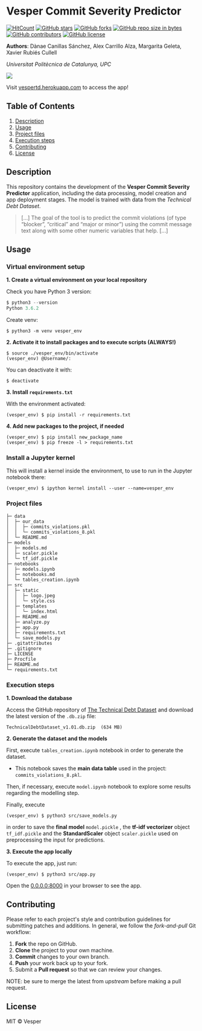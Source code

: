 # Vesper Commit Severity Predictor

[![HitCount](http://hits.dwyl.io/margaritageleta/vesper-tech-debt.svg)](http://hits.dwyl.io/margaritageleta/vesper-tech-debt)  [![GitHub stars](https://img.shields.io/github/stars/margaritageleta/vesper-tech-debt.svg)](https://GitHub.com/margaritageleta/vesper-tech-debt/stargazers/)  [![GitHub forks](https://img.shields.io/github/forks/margaritageleta/vesper-tech-debt.svg)](https://GitHub.com/margaritageleta/vesper-tech-debt/network/)  [![GitHub repo size in bytes](https://img.shields.io/github/repo-size/margaritageleta/vesper-tech-debt.svg)](https://github.com/margaritageleta/vesper-tech-debt)  [![GitHub contributors](https://img.shields.io/github/contributors/margaritageleta/vesper-tech-debt.svg)](https://GitHub.com/margaritageleta/vesper-tech-debt/graphs/contributors/)  [![GitHub license](https://img.shields.io/github/license/margaritageleta/vesper-tech-debt.svg)](https://github.com/margaritageleta/vesper-tech-debt/blob/master/LICENSE)



**Authors**: Dànae Canillas Sánchez, Alex Carrillo Alza, Margarita Geleta, Xavier Rubiés Cullell

*Universitat Politècnica de Catalunya, UPC*

![](https://i.imgur.com/aKAerNT.png)

Visit [vespertd.herokuapp.com](https://vespertd.herokuapp.com/) to access the app!



## Table of Contents

1. [Description](#description)
2. [Usage](#usage)
3. [Project files](#Project-files)
4. [Execution steps](#Execution-steps)
5. [Contributing](#Contributing)
6. [License](#License)



## Description

This repository contains the development of the **Vesper Commit Severity Predictor** application, including the data processing, model creation and app deployment stages. The model is trained with data from the *Technical Debt Dataset*.

> […] The goal of the tool is to predict the commit violations (of type “blocker”, “critical” and “major or minor”) using the commit message text along with some other numeric variables that help. [...]



## Usage

### Virtual environment setup

**1. Create a virtual environment on your local repository**

Check you have Python 3 version:

```py
$ python3 --version
Python 3.6.2
```

Create venv:

```
$ python3 -m venv vesper_env
```



**2. Activate it to install packages and to execute scripts (ALWAYS!)**

```
$ source ./vesper_env/bin/activate
(vesper_env) @Username/:
```

You can deactivate it with:

```
$ deactivate
```



**3. Install `requirements.txt`**

With the environment activated:

```
(vesper_env) $ pip install -r requirements.txt 
```



**4. Add new packages to the project, if needed**

```
(vesper_env) $ pip install new_package_name
(vesper_env) $ pip freeze -l > requirements.txt 
```

### Install a Jupyter kernel

This will install a kernel inside the environment, to use to run in the Jupyter notebook there:

```
(vesper_env) $ ipython kernel install --user --name=vesper_env
```



### Project files

```
├─ data
│  ├─ our_data
│  │  ├─ commits_violations.pkl
│  │  └─ commits_violations_8.pkl
│  └─ README.md
├─ models
│  ├─ models.md
│  ├─ scaler.pickle
│  └─ tf_idf.pickle
├─ notebooks
│  ├─ models.ipynb
│  ├─ notebooks.md
│  └─ tables_creation.ipynb
├─ src
│  ├─ static
│  │  ├─ logo.jpeg
│  │  └─ style.css
│  ├─ templates
│  │  └─ index.html
│  ├─ README.md
│  ├─ analyze.py
│  ├─ app.py
│  ├─ requirements.txt
│  └─ save_models.py
├─ .gitattributes
├─ .gitignore
├─ LICENSE
├─ Procfile
├─ README.md
└─ requirements.txt
```



### Execution steps

**1. Download the database**

Access the GitHub repository of [The Technical Debt Dataset](https://github.com/clowee/The-Technical-Debt-Dataset) and download the latest version of the `.db.zip`  file:

```
TechnicalDebtDataset_v1.01.db.zip  (634 MB)
```



**2. Generate the dataset and the models**

First, execute `tables_creation.ipynb` notebook in order to generate the dataset.

- This notebook saves the **main data table** used in the project: `commits_violations_8.pkl`.

Then, if necessary, execute `model.ipynb` notebook to explore some results regarding the modelling step.

Finally, execute

```
(vesper_env) $ python3 src/save_models.py
```

in order to save the **final model** `model.pickle` ,  the **tf-idf vectorizer** object `tf_idf.pickle` and the **StandardScaler** object `scaler.pickle` used on preprocessing the input for predictions.



**3. Execute the app locally**

To execute the app, just run:
```
(vesper_env) $ python3 src/app.py
```
Open the [0.0.0.0:8000](0.0.0.0:8000) in your browser to see the app.




## Contributing
Please refer to each project's style and contribution guidelines for submitting patches and additions. In general,  we follow the *fork-and-pull* Git workflow:

1. **Fork** the repo on GitHub.
2. **Clone** the project to your own machine.
3. **Commit** changes to your own branch.
4. **Push** your work back up to your fork.
5. Submit a **Pull request** so that we can review your changes.

NOTE: be sure to merge the latest from *upstream* before making a pull request.



## License
MIT © Vesper
